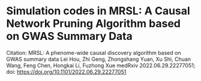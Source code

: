# Simulation codes in MRSL: A Causal Network Pruning Algorithm based on GWAS Summary Data

Citation:
MRSL: A phenome-wide causal discovery algorithm based on GWAS summary data
Lei Hou, Zhi Geng, Zhongshang Yuan, Xu Shi, Chuan Wang, Feng Chen, Hongkai Li, Fuzhong Xue
medRxiv 2022.06.29.22277051; doi: https://doi.org/10.1101/2022.06.29.22277051
